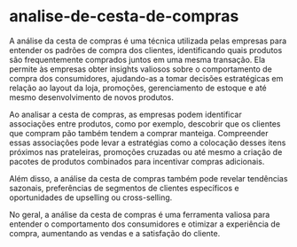 # analise-de-cesta-de-compras

A análise da cesta de compras é uma técnica utilizada pelas empresas para entender os padrões de compra dos clientes, identificando quais produtos são frequentemente comprados juntos em uma mesma transação. Ela permite às empresas obter insights valiosos sobre o comportamento de compra dos consumidores, ajudando-as a tomar decisões estratégicas em relação ao layout da loja, promoções, gerenciamento de estoque e até mesmo desenvolvimento de novos produtos.

Ao analisar a cesta de compras, as empresas podem identificar associações entre produtos, como por exemplo, descobrir que os clientes que compram pão também tendem a comprar manteiga. Compreender essas associações pode levar a estratégias como a colocação desses itens próximos nas prateleiras, promoções cruzadas ou até mesmo a criação de pacotes de produtos combinados para incentivar compras adicionais.

Além disso, a análise da cesta de compras também pode revelar tendências sazonais, preferências de segmentos de clientes específicos e oportunidades de upselling ou cross-selling.

No geral, a análise da cesta de compras é uma ferramenta valiosa para entender o comportamento dos consumidores e otimizar a experiência de compra, aumentando as vendas e a satisfação do cliente.
